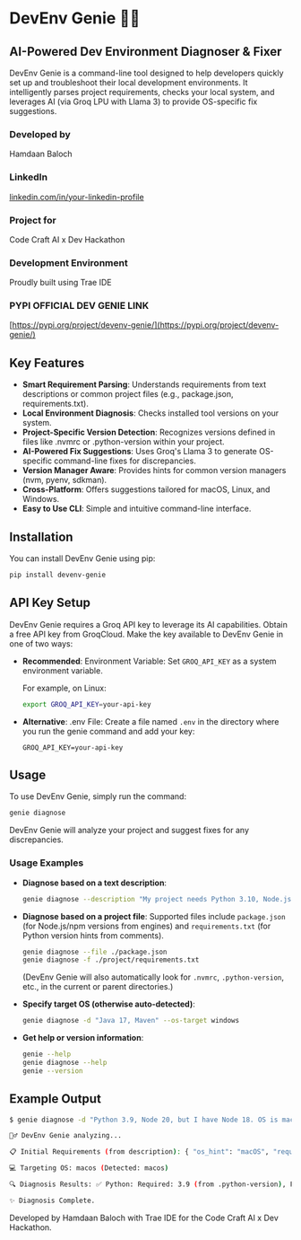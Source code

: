 # DevEnv Genie 🧞‍♂️

## AI-Powered Dev Environment Diagnoser & Fixer

DevEnv Genie is a command-line tool designed to help developers quickly set up and troubleshoot their local development environments. It intelligently parses project requirements, checks your local system, and leverages AI (via Groq LPU with Llama 3) to provide OS-specific fix suggestions.

### Developed by
Hamdaan Baloch

### LinkedIn
[linkedin.com/in/your-linkedin-profile](linkedin.com/in/hamdaan-baloch)

### Project for
Code Craft AI x Dev Hackathon

### Development Environment
Proudly built using Trae IDE

### PYPI OFFICIAL DEV GENIE LINK
[https://pypi.org/project/devenv-genie/](https://pypi.org/project/devenv-genie/)

## Key Features
- **Smart Requirement Parsing**: Understands requirements from text descriptions or common project files (e.g., package.json, requirements.txt).
- **Local Environment Diagnosis**: Checks installed tool versions on your system.
- **Project-Specific Version Detection**: Recognizes versions defined in files like .nvmrc or .python-version within your project.
- **AI-Powered Fix Suggestions**: Uses Groq's Llama 3 to generate OS-specific command-line fixes for discrepancies.
- **Version Manager Aware**: Provides hints for common version managers (nvm, pyenv, sdkman).
- **Cross-Platform**: Offers suggestions tailored for macOS, Linux, and Windows.
- **Easy to Use CLI**: Simple and intuitive command-line interface.

## Installation
You can install DevEnv Genie using pip:

```bash
pip install devenv-genie
```

## API Key Setup
DevEnv Genie requires a Groq API key to leverage its AI capabilities. Obtain a free API key from GroqCloud. Make the key available to DevEnv Genie in one of two ways:

- **Recommended**: Environment Variable: Set `GROQ_API_KEY` as a system environment variable.

  For example, on Linux:
  ```bash
  export GROQ_API_KEY=your-api-key
  ```

- **Alternative**: .env File: Create a file named `.env` in the directory where you run the genie command and add your key:

  ```
  GROQ_API_KEY=your-api-key
  ```

## Usage
To use DevEnv Genie, simply run the command:

```bash
genie diagnose
```

DevEnv Genie will analyze your project and suggest fixes for any discrepancies.

### Usage Examples

- **Diagnose based on a text description**:
  ```bash
  genie diagnose --description "My project needs Python 3.10, Node.js version 18.x, and git. I'm on macOS."
  ```

- **Diagnose based on a project file**: Supported files include `package.json` (for Node.js/npm versions from engines) and `requirements.txt` (for Python version hints from comments).
  ```bash
  genie diagnose --file ./package.json
  genie diagnose -f ./project/requirements.txt
  ```

  (DevEnv Genie will also automatically look for `.nvmrc`, `.python-version`, etc., in the current or parent directories.)

- **Specify target OS (otherwise auto-detected)**:
  ```bash
  genie diagnose -d "Java 17, Maven" --os-target windows
  ```

- **Get help or version information**:
  ```bash
  genie --help
  genie diagnose --help
  genie --version
  ```

## Example Output

```bash
$ genie diagnose -d "Python 3.9, Node 20, but I have Node 18. OS is macOS"

🧞‍♂️ DevEnv Genie analyzing...

📋 Initial Requirements (from description): { "os_hint": "macOS", "requirements": [ { "name": "Python", "version_required": "3.9" }, { "name": "Node", "version_required": "20" } ] }

💻 Targeting OS: macos (Detected: macos)

🔍 Diagnosis Results: ✅ Python: Required: 3.9 (from .python-version), Found: 3.9.13 (OK) ❌ Node.js: Required: 20, Found: 18.17.0 (ISSUE) ⏳ Getting AI suggestion... 💡 Suggestion: nvm install 20 && nvm use 20 && nvm alias default 20 🔗 More Info: `https://github.com/nvm-sh/nvm`

✨ Diagnosis Complete.
```

Developed by Hamdaan Baloch with Trae IDE for the Code Craft AI x Dev Hackathon.
